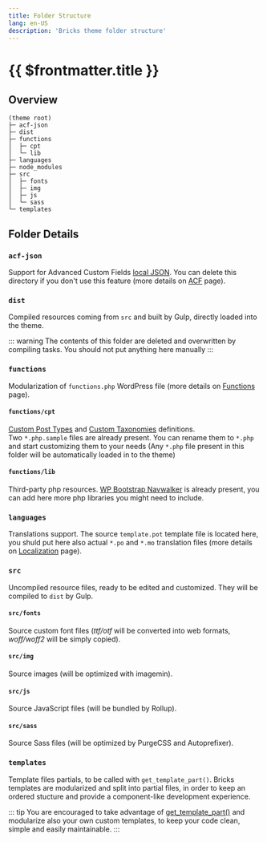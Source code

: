 ```yaml
---
title: Folder Structure
lang: en-US
description: 'Bricks theme folder structure'
---
```


# {{ $frontmatter.title }}

## Overview

```
(theme root)
├─ acf-json
├─ dist
├─ functions
│  ├─ cpt
│  └─ lib
├─ languages
├─ node_modules
├─ src
│  ├─ fonts
│  ├─ img
│  ├─ js
│  └─ sass
└─ templates
```

## Folder Details

### `acf-json`

Support for Advanced Custom Fields [local JSON](https://www.advancedcustomfields.com/resources/local-json/). You can delete this directory if you don't use this feature (more details on [ACF](/integrations/acf) page).
### `dist`

Compiled resources coming from `src` and built by Gulp, directly loaded into the theme.

::: warning
The contents of this folder are deleted and overwritten by compiling tasks. You should not put anything here manually
:::


### `functions`

Modularization of `functions.php` WordPress file (more details on [Functions](/theme/functions) page).

#### `functions/cpt`

[Custom Post Types](https://developer.wordpress.org/reference/functions/register_post_type/) and [Custom Taxonomies](https://developer.wordpress.org/reference/functions/register_taxonomy/) definitions.   
Two `*.php.sample` files are already present. You can rename them to `*.php` and start customizing them to your needs (Any `*.php` file present in this folder will be automatically loaded in to the theme)

#### `functions/lib`

Third-party php resources. [WP Bootstrap Navwalker](https://github.com/wp-bootstrap/wp-bootstrap-navwalker) is already present, you can add here more php libraries you might need to include.

### `languages`

Translations support. The source `template.pot` template file is located here, you shuld put here also actual `*.po` and `*.mo` translation files (more details on [Localization](/theme/localization) page).

### `src`

Uncompiled resource files, ready to be edited and customized. They will be compiled to `dist` by Gulp.

#### `src/fonts`

Source custom font files (*ttf/otf* will be converted into web formats, *woff/woff2* will be simply copied).

#### `src/img`

Source images (will be optimized with imagemin).

#### `src/js`

Source JavaScript files (will be bundled by Rollup).
    
#### `src/sass`

Source Sass files (will be optimized by PurgeCSS and Autoprefixer).

### `templates`

Template files partials, to be called with `get_template_part()`. Bricks templates are modularized and split into partial files, in order to keep an ordered stucture and provide a component-like development experience.

::: tip
You are encouraged to take advantage of [get_template_part()](https://developer.wordpress.org/reference/functions/get_template_part/) and modularize also your own custom templates, to keep your code clean, simple and easily maintainable.
:::